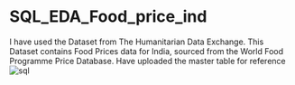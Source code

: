 # SQL_EDA_Food_price_ind

I have used the Dataset from The Humanitarian Data Exchange. This Dataset contains Food Prices data for India, sourced from the World Food Programme Price Database. Have uploaded the master table for reference
![sql](https://github.com/Bmadhan97/SQL_EDA_Food_price_ind/assets/139966688/b7ea8ca6-9700-4661-ac95-e2dc8885bc78)

